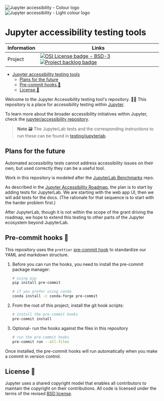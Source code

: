 ![Jupyter accessibility - Colour logo](https://raw.githubusercontent.com/jupyter/accessibility/main/docs/_static/logos/JupAccessColor.svg#gh-light-mode-only)
![Jupyter accessibility - Light colour logo](https://raw.githubusercontent.com/jupyter/accessibility/main/docs/_static/logos/JupAccessLight.svg#gh-dark-mode-only)

# Jupyter accessibility testing tools

<!-- prettier-ignore-start -->
<!-- ignoring because prettier by default adds loads of spaces -->
Information | Links
---------|----------
 Project | [![OSI License badge - BSD-3](https://img.shields.io/badge/License-BSD%203--Clause%20📃-gray.svg?colorA=2D2A56&colorB=5936D9&style=flat.svg)](https://opensource.org/licenses/BSD-3-Clause) [![Project backlog badge](https://img.shields.io/badge/Backlog-GitHub%20Board%20🗃️-gray.svg?colorA=2D2A56&colorB=A7B2F2&style=flat.svg)](https://github.com/orgs/Quansight-Labs/projects/8/views/1)
<!-- prettier-ignore-end -->

- [Jupyter accessibility testing tools](#jupyter-accessibility-testing-tools)
  - [Plans for the future](#plans-for-the-future)
  - [Pre-commit hooks 🧹](#pre-commit-hooks-)
  - [License 📖](#license-)

Welcome to the Jupyter Accessibility testing tool's repository. 👋🏽
This repository is a place for accessibility testing within [Jupyter](https://jupyter.org).

To learn more about the broader accessibility initiatives within Jupyter, check the [jupyter/accessibility repository][jupyter-accesibility].

> **Note**
> 🗃 The JupyterLab tests and the corresponding instructions to run these can be found in [testing/jupyterlab](testing/jupyterlab).

## Plans for the future

Automated accessibility tests cannot address accessibility issues on their own, but used correctly they can be a useful tool.

Work in this repository is modeled after the [JupyterLab Benchmarks](https://github.com/jupyterlab/benchmarks/) repo.

As described in the [Jupyter Accessibility Roadmap](https://github.com/jupyter/accessibility/blob/main/docs/funding/czi-grant-roadmap.md),
the plan is to start by adding tests for JupyterLab.
We are starting with the web app UI, then we will add tests for the docs.
(The rationale for that sequence is to start with the harder problem first.)

After JupyterLab, though it is not within the scope of the grant driving the roadmap,
we hope to extend this testing to other parts of the Jupyter ecosystem beyond JupyterLab.

## Pre-commit hooks 🧹

This repository uses the `prettier` [pre-commit hook](https://pre-commit.com/) to standardize our YAML and markdown structure.

1. Before you can run the hooks, you need to install the pre-commit package manager:

   ```bash
   # using pip
   pip install pre-commit

   # if you prefer using conda
   conda install -c conda-forge pre-commit
   ```

2. From the root of this project, install the git hook scripts:

   ```bash
   # install the pre-commit hooks
   pre-commit install
   ```

3. Optional- run the hooks against the files in this repository

   ```bash
   # run the pre-commit hooks
   pre-commit run --all-files
   ```

Once installed, the pre-commit hooks will run automatically when you make a commit in version control.

## License 📖

Jupyter uses a shared copyright model that enables all contributors to maintain the copyright on their contributions.
All code is licensed under the terms of the revised [BSD license](https://opensource.org/licenses/BSD-3-Clause).

<!-- links -->

[jupyter-accesibility]: https://github.com/jupyter/accessibility
